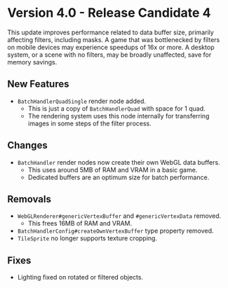 # Version 4.0 - Release Candidate 4

This update improves performance related to data buffer size, primarily affecting filters, including masks. A game that was bottlenecked by filters on mobile devices may experience speedups of 16x or more. A desktop system, or a scene with no filters, may be broadly unaffected, save for memory savings.

## New Features

- `BatchHandlerQuadSingle` render node added.
  - This is just a copy of `BatchHandlerQuad` with space for 1 quad.
  - The rendering system uses this node internally for transferring images in some steps of the filter process.

## Changes

- `BatchHandler` render nodes now create their own WebGL data buffers.
  - This uses around 5MB of RAM and VRAM in a basic game.
  - Dedicated buffers are an optimum size for batch performance. 

## Removals

- `WebGLRenderer#genericVertexBuffer` and `#genericVertexData` removed.
  - This frees 16MB of RAM and VRAM.
- `BatchHandlerConfig#createOwnVertexBuffer` type property removed.
- `TileSprite` no longer supports texture cropping.

## Fixes

- Lighting fixed on rotated or filtered objects.

